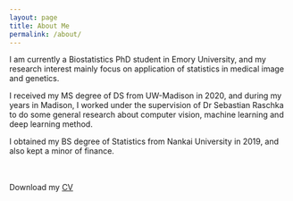 ```yaml
---
layout: page
title: About Me
permalink: /about/
---
```

I am currently a Biostatistics PhD student in  Emory University, and my research interest mainly focus on application of statistics in medical image and genetics. 

I received my MS degree of DS from UW-Madison in 2020, and during my years in Madison, I worked under the supervision of Dr Sebastian Raschka to do some general research about computer vision, machine learning and deep learning method.

I obtained my BS degree of Statistics from  Nankai University in 2019, and also kept a minor of  finance.

<br>
<br>
Download my <a href="https://github.com/GYang79/Gyang.github.io/blob/master/main.pdf">CV</a><br>
<br>
